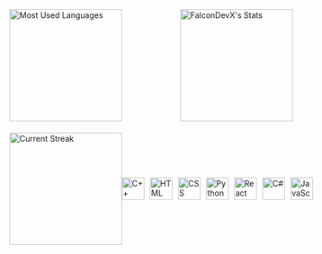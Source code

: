 <div style="display: flex; justify-content: space-between; align-items: center;">
  <img src="https://github-readme-stats.vercel.app/api/top-langs/?username=FalconDevX&theme=tokyonight&show_icons=true&hide_border=true&layout=compact" alt="Most Used Languages" style="height: 200px;"/>
  <img src="https://github-readme-stats.vercel.app/api?username=FalconDevX&theme=tokyonight&show_icons=true&hide_border=true&count_private=true" alt="FalconDevX's Stats" style="height: 200px;"/> 
</div>

<div style="display: flex; justify-content: space-between; margin-top: 20px; align-items: center;">
    <img src="https://github-readme-streak-stats.herokuapp.com/?user=FalconDevX&theme=tokyonight&hide_border=true" alt="Current Streak" style="height: 200px;"/>
    <!-- Ikony technologii -->
    <div style="display: flex; gap: 10px;">
        <img src="https://cdn.jsdelivr.net/npm/simple-icons@3.0.1/icons/cplusplus.svg" alt="C++" style="height: 40px;"/>
        <img src="https://cdn.jsdelivr.net/npm/simple-icons@3.0.1/icons/html5.svg" alt="HTML" style="height: 40px;"/>
        <img src="https://cdn.jsdelivr.net/npm/simple-icons@3.0.1/icons/css3.svg" alt="CSS" style="height: 40px;"/>
        <img src="https://cdn.jsdelivr.net/npm/simple-icons@3.0.1/icons/python.svg" alt="Python" style="height: 40px;"/>
        <img src="https://cdn.jsdelivr.net/npm/simple-icons@3.0.1/icons/react.svg" alt="React" style="height: 40px;"/>
        <img src="https://cdn.jsdelivr.net/npm/simple-icons@3.0.1/icons/csharp.svg" alt="C#" style="height: 40px;"/>
        <img src="https://cdn.jsdelivr.net/npm/simple-icons@3.0.1/icons/javascript.svg" alt="JavaScript" style="height: 40px;"/>
    </div>
</div>
